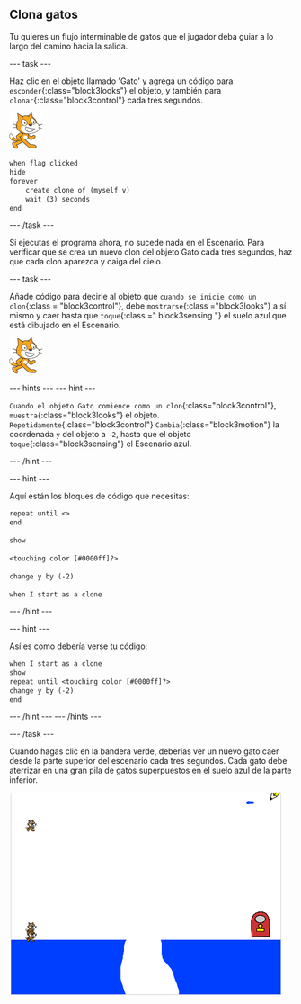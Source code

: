 ## Clona gatos

Tu quieres un flujo interminable de gatos que el jugador deba guiar a lo largo del camino hacia la salida.

\--- task \---

Haz clic en el objeto llamado 'Gato' y agrega un código para `esconder`{:class="block3looks"} el objeto, y también para `clonar`{:class="block3control"} cada tres segundos.

![Objeto Gato](images/cat-sprite.png)

```blocks3
when flag clicked
hide
forever
    create clone of (myself v)
    wait (3) seconds
end
```

\--- /task \---

Si ejecutas el programa ahora, no sucede nada en el Escenario. Para verificar que se crea un nuevo clon del objeto Gato cada tres segundos, haz que cada clon aparezca y caiga del cielo.

\--- task \---

Añade código para decirle al objeto que `cuando se inicie como un clon`{:class = "block3control"}, debe `mostrarse`{:class ="block3looks"} a sí mismo y caer hasta que `toque`{:class =" block3sensing "} el suelo azul que está dibujado en el Escenario.

![Objeto Gato](images/cat-sprite.png)

\--- hints \--- \--- hint \---

`Cuando el objeto Gato comience como un clon`{:class="block3control"}, `muestra`{:class="block3looks"} el objeto. `Repetidamente`{:class="block3control"} `Cambia`{:class="block3motion"} la coordenada `y` del objeto a `-2`, hasta que el objeto `toque`{:class="block3sensing"} el Escenario azul.

\--- /hint \---

\--- hint \---

Aquí están los bloques de código que necesitas:

```blocks3
repeat until <>
end

show

<touching color [#0000ff]?>

change y by (-2)

when I start as a clone
```

\--- /hint \---

\--- hint \---

Así es como debería verse tu código:

```blocks3
when I start as a clone
show
repeat until <touching color [#0000ff]?>
change y by (-2)
end
```

\--- /hint \--- \--- /hints \---

\--- /task \---

Cuando hagas clic en la bandera verde, deberías ver un nuevo gato caer desde la parte superior del escenario cada tres segundos. Cada gato debe aterrizar en una gran pila de gatos superpuestos en el suelo azul de la parte inferior.

![Gatos que caen](images/falling-cats.png)